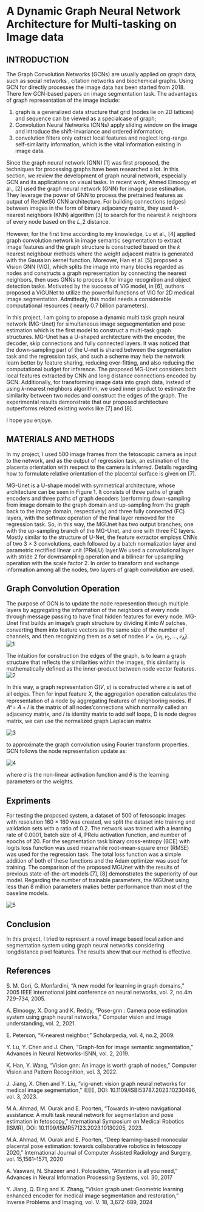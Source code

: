 # A Dynamic Graph Neural Network Architecture for Multi-tasking on Image data
## INTRODUCTION

The Graph Convolution Networks (GCNs) are usually applied on graph data, such as social networks , citation networks and biochemical graphs. Using GCN for directly processes the image data has been started from 2018. There few GCN-based papers on image segmentation task. The advantages of graph representation of the image
include:
1) graph is a generalized data structure that grid (nodes lie on 2D lattices) and sequence can be viewed as a specialcase of graph;
2) Convolution Neural Networks (CNNs) apply sliding window on the image and introduce the shift-invariance and ordered information;
3) convolution filters only extract local features and neglect long-range self-similarity information, which is the vital information existing in image data.

Since the graph neural network (GNN) [1] was first proposed, the techniques for processing graphs have been researched a lot. In this section, we review the development of graph neural network, especially GCN and
its applications on visual tasks. In recent work, Ahmed Elmoogy et al., [2] used the graph neural network (GNN) for image pose estimation. They leverage the power of GNN to process the pretrained features as output of ResNet50 CNN architecture. For building connections (edges) between images in the form of binary adjacency matrix, they used 𝑘-nearest neighbors (KNN) algorithm [3] to search for the nearest 𝑘 neighbors of every node based on the 𝐿_2 distance.

However, for the first time according to my knowledge, Lu et al., [4] applied graph convolution network in image semantic segmentation to extract image features and the graph structure is constructed based on the 𝑘 nearest neighbour methods where the weight adjacent matrix is generated with the Gaussian kernel function. Moreover, Han et al. [5] proposed a Vision GNN (ViG), which splits the image into many blocks regarded as nodes and constructs a graph representation by connecting the nearest neighbors, then uses GNNs to process it for image recognition and object detection tasks. Motivated by the success of ViG model, in [6], authors proposed a ViGUNet to utilize the powerful functions of ViG for 2D medical image segmentation. Admittedly, this model needs a considerable computational resources ( nearly 0.7 billion parameters).

In this project, I am going to  propose a dynamic multi task graph neural network (MG-Unet) for simultaneous image segsegmentation and pose estimation which is the first model to construct a multi-task graph structures. MG-Unet has a U-shaped architecture with the encoder, the decoder, skip connections and fully connected layers. It was noticed that the down-sampling part of the U-net is shared between the segmentation task and the regression task, and such a scheme may help the network learn better by feature sharing, reducing over-fitting, and also reducing the computational budget for inference. The proposed MG-Unet considers both local features extracted by CNN and long distance connections encoded by GCN. Additionally, for transforming image data into graph data, instead of using 𝑘-nearest neighbors algorithm, we used inner product to estimate the similarity between two nodes and construct the edges of the graph. The experimental results demonstrate that our proposed architecture outperforms related existing works like [7] and [8].

I hope you enjoye.
## MATERIALS AND METHODS
In my project, I used 500 image frames from the fetoscopic camera as input to the network, and as the output of regression task, an estimation of the placenta orientation with respect to the camera is inferred. Details regarding how to formulate relative orientation of the placental surface is given on [7].

MG-Unet is a U-shape model with symmetrical architecture, whose architecture can be seen in Figure 1. It consists of three paths of graph encoders and three paths of graph decoders (performing down-sampling from image domain to the graph domain and up-sampling from the graph back to the image domain, respectively) and three fully connected (FC) layers, with the softmax operation of the final layer removed for the regression task. So, in this way, the MGUnet has two output branches; one with the up-sampling branch of the MG-Unet, and one with three FC layers. Mostly similar to the structure of U-Net, the feature extractor employs CNNs of two 3 × 3 convolutions, each followed by a batch normalization layer and parametric rectified linear unit (PReLU) layer.We used a convolutional layer with stride 2 for downsampling operation and a bilinear for upsampling operation with the scale factor 2. In order to transform and exchange information among all the nodes, two layers of graph convolution are used.

## Graph Convolution Operation
The purpose of GCN is to update the node represention through multiple layers by aggregating the information of the neighbors of every node through message passing to have final hidden features for every node. MG-Unet first builds an image’s graph structure by dividing it into 𝑁 patches, converting them into feature vectors as the same size of the number of channels, and then recognizing them as a set of nodes
$𝑉 = \{ 𝑣_1, 𝑣_2,... , 𝑣_𝑁 \}$.
![1](https://github.com/user-attachments/assets/9c1e8e17-bf41-4d4a-9a1e-70301d350eb6)

The intuition for construction the edges of the graph, is to learn a graph structure that reflects the similarities within the images, this similarity is mathematically defined as the inner-product
between node vector features.
![2](https://github.com/user-attachments/assets/407b46d3-e526-4f7c-81e2-dc4e59352eae)

In this way, a graph representation 𝐺(𝑉, 𝜀) is constructed where 𝜀 is set of all edges. Then for input feature 𝑋, the aggregation operation calculates the representation of a node by aggregating features of neighboring nodes. If 𝐴^= 𝐴 + 𝐼 is the matrix of all nodes’connections which normally called an adjacency matrix, and 𝐼 is identity matrix to add self loops, D is node degree matrix, we can use the normalized graph Laplacian matrix 

![3](https://github.com/user-attachments/assets/53025ac5-1ee0-4fad-b62a-6cba70404dfc)

to approximate the graph convolution using Fourier transform properties. GCN follows the node representation update as:

![4](https://github.com/user-attachments/assets/aae62662-e328-45cd-880a-bfe43f7678c0)

where 𝜎 is the non-linear activation function and 𝜃 is the learning parameters or the weights.

## Expriments

For testing the proposed system, a dataset of 500 of fetoscopic images with resolution 160 × 160 was created, we split the dataset into training and validation sets with a ratio of 0.2. The network was trained with a learning rate of 0.0001, batch size of 4, PRelu activation function, and number of epochs of 20. For the segmentation task binary cross-entropy (BCE) with logits loss function was used meanwhile root-mean-square error (RMSE) was used for the regression task. The total loss function was a simple addition of both of these functions and the Adam optimizer was used for training. The comparison of the proposed MGUnet with the results of previous state-of-the-art models [7], [8] demonstrates the superiority of our model. Regarding the number of trainable parameters, the MGUnet using less than 8 million parameters makes better
performance than most of the baseline models.

![5](https://github.com/user-attachments/assets/d81db3e4-c720-4ccd-aca7-a45859d60969)

## Conclusion

In this project, I tried to represent a novel image based localization and segmentation system using graph neural networks considering longdistance pixel features. The results show that our method is
effective.

## References

 S. M. Gori, G. Monfardini, “A new model for learning in graph
domains,” 2005 IEEE international joint conference on neural
networks, vol. 2, no.4m 729–734, 2005.

 A. Elmoogy, X. Dong and K. Reddy, “Pose-gnn
: Camera pose estimation system using graph neural networks,”
Computer vision and image understanding, vol. 2, 2021.

 E. Peterson, “K-nearest neighbor,” Scholarpedia, vol. 4, no.2,
2009.

Y. Lu, Y. Chen and J. Chen, “Graph-fcn for image semantic
segmentation,” Advances in Neural Networks-ISNN, vol. 2, 2019.

K. Han, Y. Wang, “Vision gnn: An image is
worth graph of nodes,” Computer Vision and Pattern Recognition,
vol. 3, 2022.

J. Jiang, X. Chen and Y. Liu, “vig-unet: vision graph
neural networks for medical image segmentation,” IEEE, DOI:
10.1109/ISBI53787.2023.10230496, vol. 3, 2023.

M.A. Ahmad, M. Ourak and E. Poorten, “Towards
in-utero navigational assistance: A multi task neural
network for segmentation and pose estimation in fetoscopy,”
International Symposium on Medical Robotics (ISMR), DOI:
10.1109/ISMR57123.2023.10130205, 2023.

M.A. Ahmad, M. Ourak and E. Poorten, “Deep
learning-based monocular placental pose estimation: towards collaborative
robotics in fetoscopy 2020,” International Journal of
Computer Assisted Radiology and Surgery, vol. 15,1561–1571,
2020

A. Vaswani, N. Shazeer and
I. Polosukhin, “Attention is all you need,” Advances in Neural
Information Processing Systems, vol. 30, 2017

Y. Jiang, Q. Ding and X. Zhang, “Vision graph unet:
Geometric learning enhanced encoder for medical image
segmentation and restoration,” Inverse Problems and Imaging, vol.
V. 18, 3,672-689, 2024

